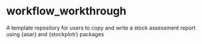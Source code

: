 # workflow_workthrough
A template repository for users to copy and write a stock assessment report using {asar} and {stockplotr} packages
